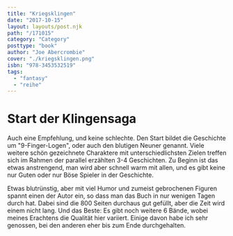 ```yaml
---
title: "Kriegsklingen"
date: "2017-10-15"
layout: layouts/post.njk
path: "/171015"
category: "Category"
posttype: "book"
author: "Joe Abercrombie"
cover: "./kriegsklingen.png"
isbn: "978-3453532519"
tags:
  - "fantasy"
  - "reihe"
---
```


# Start der Klingensaga

Auch eine Empfehlung, und keine schlechte. Den Start bildet die Geschichte um "9-Finger-Logen", oder auch den blutigen Neuner genannt. Viele weitere schön gezeichnete Charaktere mit unterschiedlichsten Zielen treffen sich im Rahmen der parallel erzählten 3-4 Geschichten. Zu Beginn ist das etwas anstrengend, man wird aber schnell warm mit allen, und es gibt keine nur Guten oder nur Böse Spieler in der Geschichte.

Etwas blutrünstig, aber mit viel Humor und zumeist gebrochenen Figuren spannt einen der Autor ein, so dass man das Buch in nur wenigen Tagen durch hat. Dabei sind die 800 Seiten durchaus gut gefüllt, aber die Zeit wird einem nicht lang. Und das Beste: Es gibt noch weitere 6 Bände, wobei meines Erachtens die Qualität hier variiert. Einige davon habe ich sehr genossen, bei den anderen eher bis zum Ende durchgehalten.
